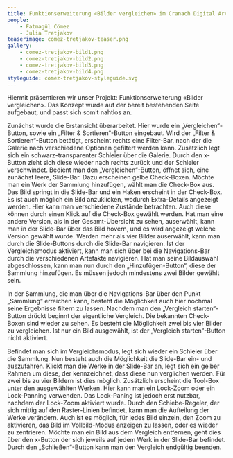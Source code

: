 ```yaml
---
title: Funktionserweiterung «Bilder vergleichen» im Cranach Digital Archive
people:
    - Fatmagül Cömez
    - Julia Tretjakov
teaserimage: comez-tretjakov-teaser.png
gallery:
    - comez-tretjakov-bild1.png
    - comez-tretjakov-bild2.png
    - comez-tretjakov-bild3.png
    - comez-tretjakov-bild4.png
styleguide: comez-tretjakov-styleguide.svg
---
```


Hiermit präsentieren wir unser Projekt: Funktionserweiterung «Bilder vergleichen». Das Konzept wurde auf der bereit bestehenden Seite aufgebaut, und passt sich somit nahtlos an.

Zunächst wurde die Erstansicht überarbeitet. Hier wurde ein „Vergleichen“-Button, sowie ein „Filter & Sortieren“-Button eingebaut. Wird der „Filter & Sortieren“-Button betätigt, erscheint rechts eine Filter-Bar, nach der die Galerie nach verschiedene Optionen gefiltert werden kann. Zusätzlich legt sich ein schwarz-transparenter Schleier über die Galerie. Durch den x-Button zieht sich diese wieder nach rechts zurück und der Schleier verschwindet. Bedient man den „Vergleichen“-Button, öffnet sich, eine zunächst leere, Slide-Bar. Dazu erscheinen gelbe Check-Boxen. Möchte man ein Werk der Sammlung hinzufügen, wählt man die Check-Box aus. Das Bild springt in die Slide-Bar und ein Haken erscheint in der Check-Box. Es ist auch möglich ein Bild anzuklicken, wodurch Extra-Details angezeigt werden. Hier kann man verschiedene Zustände betrachten. Auch diese können durch einen Klick auf die Check-Box gewählt werden. Hat man eine andere Version, als in der Gesamt-Übersicht zu sehen, auserwählt, kann man in der Slide-Bar über das Bild hovern, und es wird angezeigt welche Version gewählt wurde. Werden mehr als vier Bilder auserwählt, kann man durch die Slide-Buttons durch die Slide-Bar navigieren. Ist der Vergleichsmodus aktiviert, kann man sich über bei die Navigations-Bar durch die verschiedenen Artefakte navigieren. Hat man seine Bildauswahl abgeschlossen, kann man nun durch den „Hinzufügen-Button“, diese der Sammlung hinzufügen. Es müssen jedoch mindestens zwei Bilder gewählt sein.

In der Sammlung, die man über die Navigations-Bar über den Punkt „Sammlung“ erreichen kann, besteht die Möglichkeit auch hier nochmal seine Ergebnisse filtern zu lassen. Nachdem man den „Vergleich starten“-Button drückt beginnt der eigentliche Vergleich. Die bekannten Check-Boxen sind wieder zu sehen. Es besteht die Möglichkeit zwei bis vier Bilder zu vergleichen. Ist nur ein Bild ausgewählt, ist der „Vergleich starten“-Button nicht aktiviert. 

Befindet man sich im Vergleichsmodus, legt sich wieder ein Schleier über die Sammlung. Nun besteht auch die Möglichkeit die Slide-Bar ein- und auszufahren. Klickt man die Werke in der Slide-Bar an, legt sich ein gelber Rahmen um diese, der kennzeichnet, dass diese nun verglichen werden. Für zwei bis zu vier Bildern ist dies möglich. Zusätzlich erscheint die Tool-Box unter den ausgewählten Werken. Hier kann man ein Lock-Zoom oder ein Lock-Panning verwenden. Das Lock-Paning ist jedoch erst nutzbar, nachdem der Lock-Zoom aktiviert wurde. Durch den Schiebe-Regeler, der sich mittig auf den Raster-Linien befindet, kann man die Aufteilung der Werke verändern. Auch ist es möglich, für jedes Bild einzeln, den Zoom zu aktivieren, das Bild im Vollbild-Modus anzeigen zu lassen, oder es wieder zu zentrieren. Möchte man ein Bild aus dem Vergleich entfernen, geht dies über den x-Button der sich jeweils auf jedem Werk in der Slide-Bar befindet. Durch den „Schließen“-Button kann man den Vergleich endgültig beenden.

